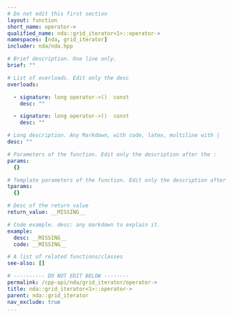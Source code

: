 ```yaml
---
# Do not edit this first section
layout: function
short_name: operator->
qualified_name: nda::grid_iterator<1>::operator->
namespaces: [nda, grid_iterator]
includer: nda/nda.hpp

# Brief description. One line only.
brief: ""

# List of overloads. Edit only the desc
overloads:

  - signature: long operator->()  const
    desc: ""

  - signature: long operator->()  const
    desc: ""

# Long description. Any Markdown, with code, latex, multiline with |
desc: ""

# Parameters of the function. Edit only the description after the :
params:
  {}

# Template parameters of the function. Edit only the description after the :
tparams:
  {}

# Desc of the return value
return_value: __MISSING__

# Code example. desc: any markdown to explain it.
example:
  desc: __MISSING__
  code: __MISSING__

# A list of related functions/classes
see-also: []

# ---------- DO NOT EDIT BELOW --------
permalink: /cpp-api/nda/grid_iterator/operator->
title: nda::grid_iterator<1>::operator->
parent: nda::grid_iterator
nav_exclude: true
...
```


